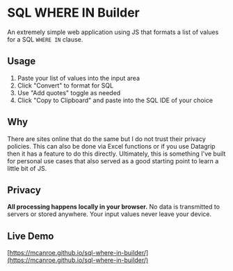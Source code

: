 # SQL WHERE IN Builder

An extremely simple web application using JS that formats a list of values for a SQL `WHERE IN` clause.

## Usage

1. Paste your list of values into the input area
2. Click "Convert" to format for SQL
3. Use "Add quotes" toggle as needed
4. Click "Copy to Clipboard" and paste into the SQL IDE of your choice

## Why

There are sites online that do the same but I do not trust their privacy policies.
This can also be done via Excel functions or if you use Datagrip then it has a feature to do this directly.
Ultimately, this is something I've built for personal use cases that also served as a good starting point to learn a little bit of JS.

## Privacy

**All processing happens locally in your browser.** No data is transmitted to servers or stored anywhere. Your input values never leave your device.

## Live Demo

[https://mcanroe.github.io/sql-where-in-builder/](https://mcanroe.github.io/sql-where-in-builder/)